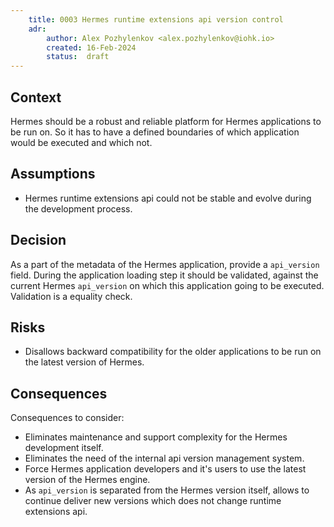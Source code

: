```yaml
---
    title: 0003 Hermes runtime extensions api version control
    adr:
        author: Alex Pozhylenkov <alex.pozhylenkov@iohk.io>
        created: 16-Feb-2024
        status:  draft
---
```


## Context

Hermes should be a robust and reliable platform for Hermes applications to be run on.
So it has to have a defined boundaries of which application would be executed and which not.

## Assumptions

* Hermes runtime extensions api could not be stable and evolve during the development process.

## Decision

As a part of the metadata of the Hermes application, provide a `api_version` field.
During the application loading step it should be validated,
against the current Hermes `api_version` on which this application going to be executed.
Validation is a equality check.

## Risks

* Disallows backward compatibility for the older applications to be run on the latest version of Hermes.

## Consequences

Consequences to consider:

* Eliminates maintenance and support complexity for the Hermes development itself.
* Eliminates the need of the internal api version management system.
* Force Hermes application developers and it's users to use the latest version of the Hermes engine.
* As `api_version` is separated from the Hermes version itself,
allows to continue deliver new versions which does not change runtime extensions api.
